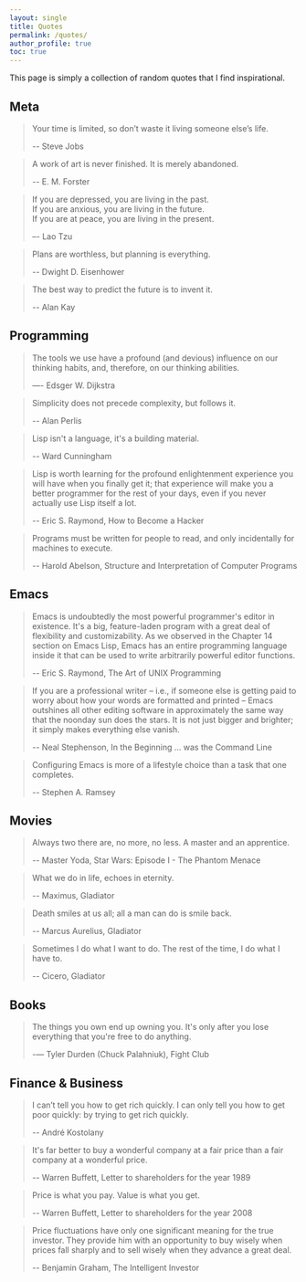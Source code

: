 ```yaml
---
layout: single
title: Quotes
permalink: /quotes/
author_profile: true
toc: true
---
```


This page is simply a collection of random quotes that I find inspirational.

## Meta

> Your time is limited, so don’t waste it living someone else’s life.
>
> -- Steve Jobs

> A work of art is never finished. It is merely abandoned.
>
> -- E. M. Forster

> If you are depressed, you are living in the past. <br>
> If you are anxious, you are living in the future.  <br>
> If you are at peace, you are living in the present. <br>
>
> –- Lao Tzu

> Plans are worthless, but planning is everything.
>
> -- Dwight D. Eisenhower

> The best way to predict the future is to invent it.
>
> -- Alan Kay

## Programming

> The tools we use have a profound (and devious) influence on our thinking habits, and, therefore, on our thinking abilities.
>
> —- Edsger W. Dijkstra

> Simplicity does not precede complexity, but follows it.
>
> -- Alan Perlis

> Lisp isn't a language, it's a building material.
>
> -- Ward Cunningham

> Lisp is worth learning for the profound enlightenment
> experience you will have when you finally get it; that experience will
> make you a better programmer for the rest of your days, even if you
> never actually use Lisp itself a lot.
>
> -- Eric S. Raymond, How to Become a Hacker

> Programs must be written for people to read, and only incidentally for machines to execute.
>
> -- Harold Abelson, Structure and Interpretation of Computer Programs

## Emacs

> Emacs is undoubtedly the most powerful programmer's editor in
> existence. It's a big, feature-laden program with a great deal of
> flexibility and customizability. As we observed in the Chapter 14
> section on Emacs Lisp, Emacs has an entire programming language inside
> it that can be used to write arbitrarily powerful editor functions.
>
> -- Eric S. Raymond, The Art of UNIX Programming

> If you are a professional writer – i.e., if someone else is getting
> paid to worry about how your words are formatted and printed – Emacs
> outshines all other editing software in approximately the same way
> that the noonday sun does the stars. It is not just bigger and
> brighter; it simply makes everything else vanish.
>
> -- Neal Stephenson, In the Beginning ... was the Command Line

> Configuring Emacs is more of a lifestyle choice than a task that one completes.
>
> -- Stephen A. Ramsey

## Movies

> Always two there are, no more, no less. A master and an
> apprentice.
>
> -- Master Yoda, Star Wars: Episode I - The Phantom Menace

> What we do in life, echoes in eternity.
>
> -- Maximus, Gladiator

> Death smiles at us all; all a man can do is smile back.
>
> -- Marcus Aurelius, Gladiator

> Sometimes I do what I want to do. The rest of the time, I do what I have to.
>
> -- Cicero, Gladiator

## Books

> The things you own end up owning you. It's only after you lose everything that you're free to do anything.
>
> -― Tyler Durden (Chuck Palahniuk), Fight Club

## Finance & Business

> I can’t tell you how to get rich quickly. I can only tell you how to get poor quickly: by trying to get rich quickly.
>
> -- André Kostolany

> It's far better to buy a wonderful company at a fair price than a fair company at a wonderful price.
>
> -- Warren Buffett, Letter to shareholders for the year 1989

> Price is what you pay. Value is what you get.
>
> -- Warren Buffett, Letter to shareholders for the year 2008

> Price fluctuations have only one significant meaning for the true investor. They provide him with an opportunity to buy wisely when prices fall sharply and to sell wisely when they advance a great deal.
>
> -- Benjamin Graham, The Intelligent Investor
